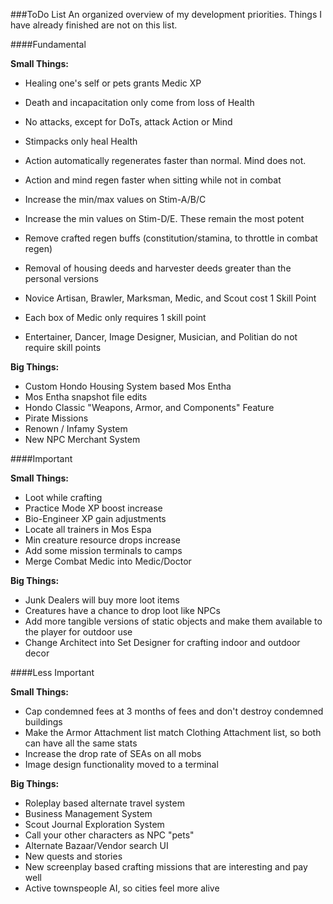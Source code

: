 ###ToDo List
An organized overview of my development priorities. Things I have already finished are not on this list.

####Fundamental

**Small Things:**  
- Healing one's self or pets grants Medic XP
- Death and incapacitation only come from loss of Health
- No attacks, except for DoTs, attack Action or Mind
- Stimpacks only heal Health
- Action automatically regenerates faster than normal. Mind does not.
- Action and mind regen faster when sitting while not in combat
- Increase the min/max values on Stim-A/B/C
- Increase the min values on Stim-D/E. These remain the most potent

- Remove crafted regen buffs (constitution/stamina, to throttle in combat regen)
- Removal of housing deeds and harvester deeds greater than the personal versions

- Novice Artisan, Brawler, Marksman, Medic, and Scout cost 1 Skill Point
- Each box of Medic only requires 1 skill point
- Entertainer, Dancer, Image Designer, Musician, and Politian do not require skill points

**Big Things:**
- Custom Hondo Housing System based Mos Entha
- Mos Entha snapshot file edits
- Hondo Classic "Weapons, Armor, and Components" Feature
- Pirate Missions
- Renown / Infamy System
- New NPC Merchant System


####Important

**Small Things:**  
- Loot while crafting
- Practice Mode XP boost increase
- Bio-Engineer XP gain adjustments
- Locate all trainers in Mos Espa
- Min creature resource drops increase
- Add some mission terminals to camps
- Merge Combat Medic into Medic/Doctor

**Big Things:**
- Junk Dealers will buy more loot items
- Creatures have a chance to drop loot like NPCs
- Add more tangible versions of static objects and make them available to the player for outdoor use
- Change Architect into Set Designer for crafting indoor and outdoor decor


####Less Important

**Small Things:**  
- Cap condemned fees at 3 months of fees and don't destroy condemned buildings
- Make the Armor Attachment list match Clothing Attachment list, so both can have all the same stats
- Increase the drop rate of SEAs on all mobs
- Image design functionality moved to a terminal

**Big Things:**
- Roleplay based alternate travel system
- Business Management System
- Scout Journal Exploration System
- Call your other characters as NPC "pets"
- Alternate Bazaar/Vendor search UI
- New quests and stories
- New screenplay based crafting missions that are interesting and pay well
- Active townspeople AI, so cities feel more alive
